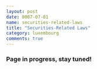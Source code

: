 ```yaml
---
layout: post
date: 0007-07-01
name: securities-related-laws
title: "Securities-Related Laws"
category: luxembourg
comments: true
---
```


### Page in progress, stay tuned!
